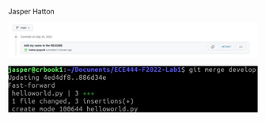 Jasper Hatton

![Image of commit](./ece444-lab1-a1.jpg "Commit for activity 1")

![Image of commit](./ece444-lab1-a2.jpg "Commit for activity 2")
